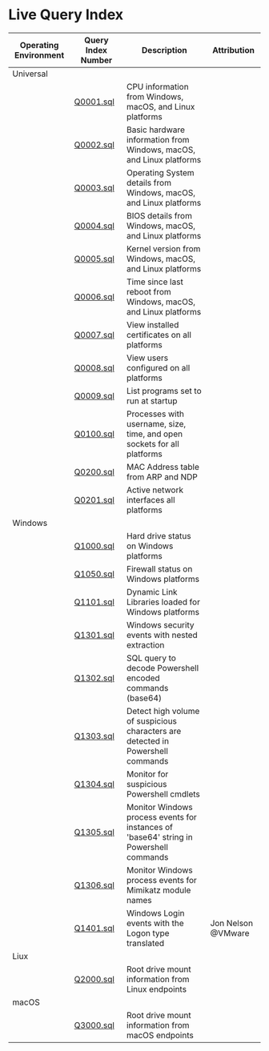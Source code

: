 # Live Query Index

| Operating Environment | Query Index Number | Description | Attribution |
| --------------------- | ------------------ | ----------- | ----------- |
| Universal | | | |
| | [Q0001.sql](Universal_Q1-999/Q0001.sql) | CPU information from Windows, macOS, and Linux platforms | |
| | [Q0002.sql](Universal_Q1-999/Q0002.sql) | Basic hardware information from Windows, macOS, and Linux platforms | |
| | [Q0003.sql](Universal_Q1-999/Q0003.sql) | Operating System details from Windows, macOS, and Linux platforms | |
| | [Q0004.sql](Universal_Q1-999/Q0004.sql) | BIOS details from Windows, macOS, and Linux platforms | |
| | [Q0005.sql](Universal_Q1-999/Q0005.sql) | Kernel version from Windows, macOS, and Linux platforms | |
| | [Q0006.sql](Universal_Q1-999/Q0006.sql) | Time since last reboot from Windows, macOS, and Linux platforms | |
| | [Q0007.sql](Universal_Q1-999/Q0007.sql) | View installed certificates on all platforms | |
| | [Q0008.sql](Universal_Q1-999/Q0008.sql) | View users configured on all platforms | |
| | [Q0009.sql](Universal_Q1-999/Q0009.sql) | List programs set to run at startup | |
| | [Q0100.sql](Universal_Q1-999/Q0100.sql) | Processes with username, size, time, and open sockets for all platforms |
| | [Q0200.sql](Universal_Q1-999/Q0200.sql) | MAC Address table from ARP and NDP | |
| | [Q0201.sql](Universal_Q1-999/Q0201.sql) | Active network interfaces all platforms | |
| Windows | | | |
| | [Q1000.sql](Windows_Q1000-1999/Q1000.sql) | Hard drive status on Windows platforms | |
| | [Q1050.sql](Windows_Q1000-1999/Q1050.sql) | Firewall status on Windows platforms | |
| | [Q1101.sql](Windows_Q1000-1999/Q1101.sql) | Dynamic Link Libraries loaded for Windows platforms | |
| | [Q1301.sql](Windows_Q1000-1999/Q1301.sql) | Windows security events with nested extraction| |
| | [Q1302.sql](Windows_Q1000-1999/Q1301.sql) | SQL query to decode Powershell encoded commands (base64)| |
| | [Q1303.sql](Windows_Q1000-1999/Q1301.sql) | Detect high volume of suspicious characters are detected in Powershell commands| |
| | [Q1304.sql](Windows_Q1000-1999/Q1301.sql) | Monitor for suspicious Powershell cmdlets| |
| | [Q1305.sql](Windows_Q1000-1999/Q1301.sql) | Monitor Windows process events for instances of 'base64' string in Powershell commands| |
| | [Q1306.sql](Windows_Q1000-1999/Q1301.sql) | Monitor Windows process events for Mimikatz module names| |
| | [Q1401.sql](Windows_Q1000-1999/Q1401.sql) | Windows Login events with the Logon type translated | Jon Nelson @VMware |
| Liux | | | |
| | [Q2000.sql](Linux_Q2000-2999/Q2000.sql) | Root drive mount information from Linux endpoints | |
| macOS | | | |
| | [Q3000.sql](macOS_Q3000-3999/Q3000.sql) | Root drive mount information from macOS endpoints | |
